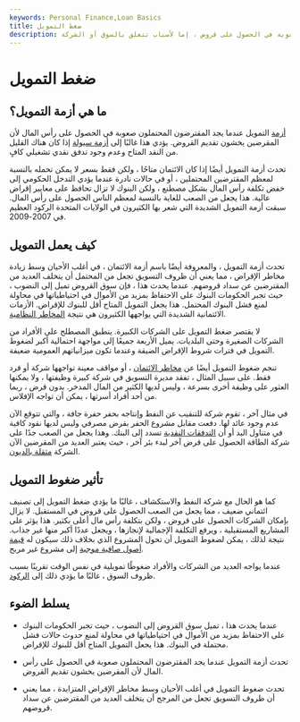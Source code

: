 ```yaml
---
keywords: Personal Finance,Loan Basics
title: ضغط التمويل
description: أزمة التمويل ، والتي تسمى أيضًا أزمة الائتمان ، هي عندما يجد المقترضون المحتملون صعوبة في الحصول على قروض ، إما لأسباب تتعلق بالسوق أو الشركة.
---
```


# ضغط التمويل
## ما هي أزمة التمويل؟

[أزمة](/squeeze) التمويل عندما يجد المقترضون المحتملون صعوبة في الحصول على رأس المال لأن المقرضين يخشون تقديم القروض. يؤدي هذا غالبًا إلى [أزمة سيولة](/liquidity-crisis) إذا كان هناك القليل من النقد المتاح وعدم وجود تدفق نقدي تشغيلي كافٍ.

تحدث أزمة التمويل أيضًا إذا كان الائتمان متاحًا ، ولكن فقط بسعر لا يمكن تحمله بالنسبة لمعظم المقترضين المحتملين ، أو في حالات نادرة عندما يؤدي التدخل الحكومي إلى خفض تكلفة رأس المال بشكل مصطنع ، ولكن البنوك لا تزال تحافظ على معايير إقراض عالية. هذا يجعل من الصعب للغاية بالنسبة لمعظم الناس الحصول على رأس المال. سبقت أزمة التمويل الشديدة التي شعر بها الكثيرون في الولايات المتحدة الركود العظيم في 2007-2009.

## كيف يعمل التمويل

تحدث أزمة التمويل ، والمعروفة أيضًا باسم أزمة الائتمان ، في أغلب الأحيان وسط زيادة مخاطر الإقراض ، مما يعني أن ظروف التسويق تجعل من المحتمل أن يتخلف العديد من المقترضين عن سداد قروضهم. عندما يحدث هذا ، فإن سوق القروض تميل إلى النضوب ، حيث تجبر الحكومات البنوك على الاحتفاظ بمزيد من الأموال في احتياطياتها في محاولة لمنع فشل البنوك المحتمل. هذا يجعل التمويل المتاح أقل للبنوك للإقراض. الأزمات الائتمانية الشديدة التي يواجهها الكثيرون هي نتيجة [المخاطر النظامية](/systemic-risk).

لا يقتصر ضغط التمويل على الشركات الكبيرة. ينطبق المصطلح على الأفراد من الشركات الصغيرة وحتى البلديات. يميل الأربعة جميعًا إلى مواجهة احتمالية أكبر لضغوط التمويل في فترات شروط الإقراض الضيقة وعندما تكون ميزانياتهم العمومية ضعيفة.

تنجم ضغوط التمويل أيضًا عن [مخاطر الائتمان](/creditrisk) ، أو مواقف معينة تواجهها شركة أو فرد فقط. على سبيل المثال ، تفقد مديرة التسويق في شركة كبيرة وظيفتها ، ولا يمكنها العثور على وظيفة أخرى بسرعة ، وليس لديها الكثير من المال المدخر. بدون قرض ، ربما من أحد أفراد أسرتها ، يمكن أن تواجه الإفلاس.

في مثال آخر ، تقوم شركة للتنقيب عن النفط وإنتاجه بحفر حفرة جافة ، والتي تتوقع الآن عدم وجود عائد لها. دفعت مقابل مشروع الحفر بقرض مصرفي وليس لديها نقود كافية في متناول اليد أو أن [التدفقات النقدية](/cashflow) تسدد إلى البنك. وهذا يجعل من الصعب جدًا على شركة الطاقة الحصول على قرض آخر لبدء بئر آخر ، حيث يعتبر العديد من المقرضين الآن الشركة [مثقلة بالديون](/overleveraged).

## تأثير ضغوط التمويل

كما هو الحال مع شركة النفط والاستكشاف ، غالبًا ما يؤدي ضغط التمويل إلى تصنيف ائتماني ضعيف ، مما يجعل من الصعب الحصول على قروض في المستقبل. لا يزال بإمكان الشركات الحصول على قروض ، ولكن بتكلفة رأس مال أعلى بكثير. هذا يؤثر على المشاريع المستقبلية ، ويرفع التكلفة الإجمالية لإنجازها ، ويجعل عددًا أكبر منها غير جذاب. نتيجة لذلك ، يمكن لضغوط التمويل أن تحول المشروع الذي بخلاف ذلك سيكون له [قيمة أصول صافية موجبة](/nav) إلى مشروع غير مربح.

عندما يواجه العديد من الشركات والأفراد ضغوطًا تمويلية في نفس الوقت تقريبًا بسبب ظروف السوق ، غالبًا ما يؤدي ذلك إلى [الركود](/nav).

## يسلط الضوء

- عندما يحدث هذا ، تميل سوق القروض إلى النضوب ، حيث تجبر الحكومات البنوك على الاحتفاظ بمزيد من الأموال في احتياطياتها في محاولة لمنع حدوث حالات فشل محتملة في البنوك. هذا يجعل التمويل المتاح أقل للبنوك للإقراض.

- تحدث أزمة التمويل عندما يجد المقترضون المحتملون صعوبة في الحصول على رأس المال لأن المقرضين يخشون تقديم القروض.

- تحدث ضغوط التمويل في أغلب الأحيان وسط مخاطر الإقراض المتزايدة ، مما يعني أن ظروف التسويق تجعل من المرجح أن يتخلف العديد من المقترضين عن سداد قروضهم.

